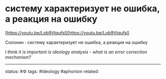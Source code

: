 # систему характеризует не ошибка, а реакция на ошибку
[https://youtu.be/Lob9VtqufsI](https://youtu.be/Lob9VtqufsI)  
  
Солонин : систему характеризует не ошибка, а реакция на ошибку

*I think it is important is ideology analysis - what is an error correction mechanism?*



---
status: #⚙️ 
tags: #ideology #aphorism 
related: 